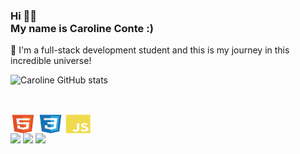 ### Hi 👋🏻 <br> My name is Caroline Conte :) 
🔭 I'm a full-stack development student and this is my journey in this incredible universe!

  

![Caroline GitHub stats](https://github-readme-stats.vercel.app/api?username=carolineconte&show_icons=true&theme=panda)

##

<div style="display: inline_block"><br>
  <img align="center" alt="carol-Ts" height="30" width="40" src="https://raw.githubusercontent.com/devicons/devicon/master/icons/html5/html5-original.svg">
  <img align="center" alt="Rafa-CSS" height="30" width="40" src="https://raw.githubusercontent.com/devicons/devicon/master/icons/css3/css3-original.svg">
<img align="center" alt="carol-Js" height="30" width="40" src="https://raw.githubusercontent.com/devicons/devicon/master/icons/javascript/javascript-plain.svg">
</div>


<div>
<a href="https://instagram.com/contee.caroline" target="_blank"><img src="https://img.shields.io/badge/-Instagram-%23E4405F?style=for-the-badge&logo=instagram&logoColor=white" target="_blank"></a>
  <a href = "mailto:carolinecontee@gmail.com"><img src="https://img.shields.io/badge/-Gmail-%23333?style=for-the-badge&logo=gmail&logoColor=white" target="_blank"></a>
  <a href="https://www.linkedin.com/in/caroline-conte-da-silva-368375241" target="_blank"><img src="https://img.shields.io/badge/-LinkedIn-%230077B5?style=for-the-badge&logo=linkedin&logoColor=white" target="_blank"></a> 
  
</div>
  
